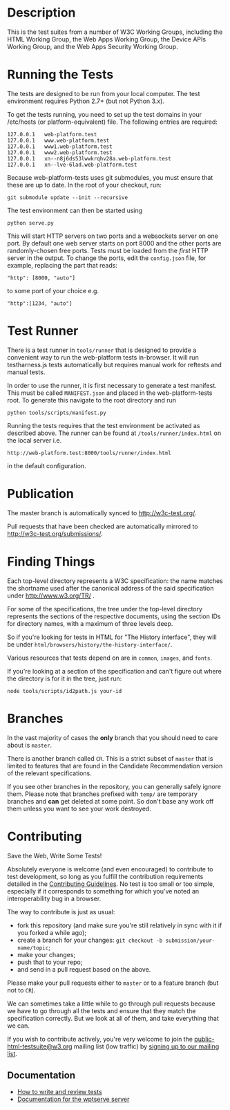 Description
===========

This is the test suites from a number of W3C Working Groups, including the HTML
Working Group, the Web Apps Working Group, the Device APIs Working Group, and
the Web Apps Security Working Group.

Running the Tests
=================

The tests are designed to be run from your local computer. The test environment
requires Python 2.7+ (but not Python 3.x).

To get the tests running, you need to set up the test domains in your /etc/hosts
(or platform-equivalent) file. The following entries are required:

```
127.0.0.1	web-platform.test
127.0.0.1	www.web-platform.test
127.0.0.1	www1.web-platform.test
127.0.0.1	www2.web-platform.test
127.0.0.1	xn--n8j6ds53lwwkrqhv28a.web-platform.test
127.0.0.1	xn--lve-6lad.web-platform.test
```

Because web-platform-tests uses git submodules, you must ensure that
these are up to date. In the root of your checkout, run:

```
git submodule update --init --recursive
```

The test environment can then be started using

```
python serve.py
```

This will start HTTP servers on two ports and a websockets server on
one port. By default one web server starts on port 8000 and the other
ports are randomly-chosen free ports. Tests must be loaded from the
*first* HTTP server in the output. To change the ports, edit the
`config.json` file, for example, replacing the part that reads:

```
"http": [8000, "auto"]
```

to some port of your choice e.g.

```
"http":[1234, "auto"]
```

Test Runner
===========

There is a test runner in `tools/runner` that is designed to provide a
convenient way to run the web-platform tests in-browser. It will run
testharness.js tests automatically but requires manual work for
reftests and manual tests.

In order to use the runner, it is first necessary to generate a test
manifest. This must be called `MANIFEST.json` and placed in the
web-platform-tests root. To generate this navigate to the root
directory and run

```
python tools/scripts/manifest.py
```

Running the tests requires that the test environment be activated as
described above. The runner can be found at `/tools/runner/index.html`
on the local server i.e.

```
http://web-platform.test:8000/tools/runner/index.html
```

in the default configuration.

Publication
===========

The master branch is automatically synced to http://w3c-test.org/.

Pull requests that have been checked are automatically mirrored to
http://w3c-test.org/submissions/.

Finding Things
==============

Each top-level directory represents a W3C specification: the name
matches the shortname used after the canonical address of the said
specification under http://www.w3.org/TR/ .

For some of the specifications, the tree under the top-level directory
represents the sections of the respective documents, using the section
IDs for directory names, with a maximum of three levels deep.

So if you're looking for tests in HTML for "The History interface",
they will be under `html/browsers/history/the-history-interface/`.

Various resources that tests depend on are in `common`, `images`, and
`fonts`.


If you're looking at a section of the specification and can't figure
out where the directory is for it in the tree, just run:

```
node tools/scripts/id2path.js your-id
```

Branches
========

In the vast majority of cases the **only** branch that you should need
to care about is `master`.

There is another branch called `CR`. This is a strict subset of
`master` that is limited to features that are found in the Candidate
Recommendation version of the relevant specifications.

If you see other branches in the repository, you can generally safely
ignore them. Please note that branches prefixed with `temp/` are
temporary branches and **can** get deleted at some point. So don't
base any work off them unless you want to see your work destroyed.

Contributing
============

Save the Web, Write Some Tests!

Absolutely everyone is welcome (and even encouraged) to contribute to
test development, so long as you fulfill the contribution requirements
detailed in the [Contributing Guidelines][contributing]. No test is
too small or too simple, especially if it corresponds to something for
which you've noted an interoperability bug in a browser.

The way to contribute is just as usual:

* fork this repository (and make sure you're still relatively in sync
  with it if you forked a while ago);
* create a branch for your changes:
  `git checkout -b submission/your-name/topic`;
* make your changes;
* push that to your repo;
* and send in a pull request based on the above.

Please make your pull requests either to `master` or to a feature
branch (but not to `CR`).

We can sometimes take a little while to go through pull requests
because we have to go through all the tests and ensure that they match
the specification correctly. But we look at all of them, and take
everything that we can.

If you wish to contribute actively, you're very welcome to join the
public-html-testsuite@w3.org mailing list (low traffic) by
[signing up to our mailing list](mailto:public-html-testsuite-request@w3.org?subject=subscribe).

[contributing]: https://github.com/w3c/web-platform-tests/blob/master/CONTRIBUTING.md

Documentation
-------------

* [How to write and review tests](http://testthewebforward.org/docs/)
* [Documentation for the wptserve server](http://wptserve.readthedocs.org/en/latest/)
